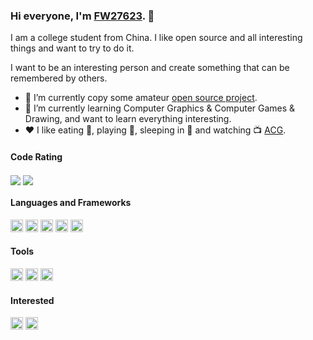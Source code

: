 ### Hi everyone, I'm [FW27623](https://www.fw1028.top). 👋

I am a college student from China. I like open source and all interesting things and want to try to do it.

I want to be an interesting person and create something that can be remembered by others.

- 🔭 I’m currently copy some amateur [open source project](https://github.com/FW27623?tab=repositories).
- 🌱 I’m currently learning Computer Graphics & Computer Games & Drawing, and want to learn everything interesting.
- ❤️ I like eating 🍉, playing 🏓, sleeping in 🛌 and watching 📺 [ACG](<https://en.wikipedia.org/wiki/ACG_(subculture)>).

#### Code Rating
<img align="center" src="https://github-readme-stats.vercel.app/api?username=FW27623&hide_title=false&show_icons=true&icon_color=0078e7&title_color=0078e7&locale=en">
<img align="center" src="https://github-readme-stats.vercel.app/api/top-langs/?username=FW27623&hide_title=false&show_icons=true&icon_color=0078e7&title_color=0078e7&locale=en">

#### Languages and Frameworks

<code><img height="20" src="https://www.fw1028.top/wp-content/uploads/2021/06/html.png"></code>
<code><img height="20" src="https://www.fw1028.top/wp-content/uploads/2021/06/css.png"></code>
<code><img height="20" src="https://www.fw1028.top/wp-content/uploads/2021/06/javascript.png"></code>
<code><img height="20" src="https://www.fw1028.top/wp-content/uploads/2021/06/nodejs.png"></code>
<code><img height="20" src="https://www.fw1028.top/wp-content/uploads/2021/06/python.png"></code>

#### Tools

<code><img height="20" src="https://www.fw1028.top/wp-content/uploads/2021/06/git.png"></code>
<code><img height="20" src="https://www.fw1028.top/wp-content/uploads/2021/06/visual-studio-code.png"></code>
<code><img height="20" src="https://www.fw1028.top/wp-content/uploads/2021/06/macos.png"></code>

#### Interested

<code><img height="20" src="https://www.fw1028.top/wp-content/uploads/2021/06/unity.png"></code>
<code><img height="20" src="https://www.fw1028.top/wp-content/uploads/2021/06/unreal-engine.png"></code>
